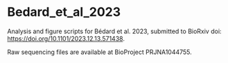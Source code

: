 # Bedard_et_al_2023

Analysis and figure scripts for Bédard et al. 2023, submitted to BioRxiv doi: https://doi.org/10.1101/2023.12.13.571438.

Raw sequencing files are available at BioProject PRJNA1044755.
